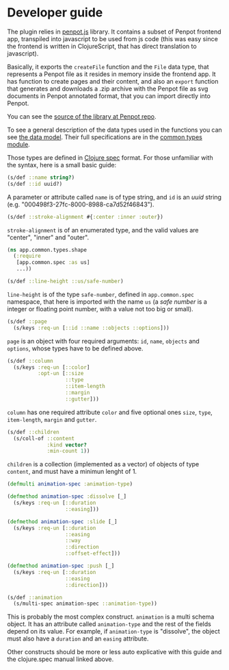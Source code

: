 # Developer guide

The plugin relies in [penpot.js](https://github.com/penpot/penpot-exporter-figma-plugin/blob/main/src/penpot.js)
library. It contains a subset of Penpot frontend app, transpiled into
javascript to be used from js code (this was easy since the frontend is written
in ClojureScript, that has direct translation to javascript).

Basically, it exports the `createFile` function and the `File` data type, that
represents a Penpot file as it resides in memory inside the frontend app. It
has function to create pages and their content, and also an `export` function
that generates and downloads a .zip archive with the Penpot file as svg
documents in Penpot annotated format, that you can import directly into Penpot.

You can see the [source of the library at Penpot repo](https://github.com/penpot/penpot/tree/develop/frontend/src/app/libs).

To see a general description of the data types used in the functions you can
see [the data model](https://help.penpot.app/technical-guide/data-model/).
Their full specifications are in the [common types module](https://github.com/penpot/penpot/tree/develop/common/src/app/common/types).

Those types are defined in [Clojure spec](https://clojure.org/guides/spec) format.
For those unfamiliar with the syntax, here is a small basic guide:

```clojure
(s/def ::name string?)
(s/def ::id uuid?)
```

A parameter or attribute called `name` is of type string, and `id` is an *uuid*
string (e.g. "000498f3-27fc-8000-8988-ca7d52f46843").

```clojure
(s/def ::stroke-alignment #{:center :inner :outer})
```

`stroke-alignment` is of an enumerated type, and the valid values are "center",
"inner" and "outer".

```clojure
(ns app.common.types.shape
  (:require
   [app.common.spec :as us]
   ...))

(s/def ::line-height ::us/safe-number)
```

`line-height` is of the type `safe-number`, defined in `app.common.spec`
namespace, that here is imported with the name `us` (a *safe number* is a
integer or floating point number, with a value not too big or small).

```clojure
(s/def ::page
  (s/keys :req-un [::id ::name ::objects ::options]))
```

`page` is an object with four required arguments: `id`, `name`, `objects` and
`options`, whose types have to be defined above.

```clojure
(s/def ::column
  (s/keys :req-un [::color]
          :opt-un [::size
                   ::type
                   ::item-length
                   ::margin
                   ::gutter]))
```

`column` has one required attribute `color` and five optional ones `size`,
`type`, `item-length`, `margin` and `gutter`.

```clojure
(s/def ::children
  (s/coll-of ::content
             :kind vector?
             :min-count 1))
```

`children` is a collection (implemented as a vector) of objects of type
`content`, and must have a minimun lenght of 1.

```clojure
(defmulti animation-spec :animation-type)

(defmethod animation-spec :dissolve [_]
  (s/keys :req-un [::duration
                   ::easing]))

(defmethod animation-spec :slide [_]
  (s/keys :req-un [::duration
                   ::easing
                   ::way
                   ::direction
                   ::offset-effect]))

(defmethod animation-spec :push [_]
  (s/keys :req-un [::duration
                   ::easing
                   ::direction]))

(s/def ::animation
  (s/multi-spec animation-spec ::animation-type))
```

This is probably the most complex construct. `animation` is a multi schema
object. It has an attribute called `animation-type` and the rest of the fields
depend on its value. For example, if `animation-type` is "dissolve", the object
must also have a `duration` and an `easing` attribute.

Other constructs should be more or less auto explicative with this guide
and the clojure.spec manual linked above.

